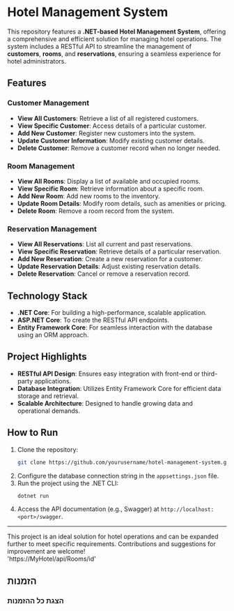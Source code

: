 # Hotel Management System  

This repository features a **.NET-based Hotel Management System**, offering a comprehensive and efficient solution for managing hotel operations. The system includes a RESTful API to streamline the management of **customers**, **rooms**, and **reservations**, ensuring a seamless experience for hotel administrators.  

## Features  

### Customer Management  
- **View All Customers**: Retrieve a list of all registered customers.  
- **View Specific Customer**: Access details of a particular customer.  
- **Add New Customer**: Register new customers into the system.  
- **Update Customer Information**: Modify existing customer details.  
- **Delete Customer**: Remove a customer record when no longer needed.  

### Room Management  
- **View All Rooms**: Display a list of available and occupied rooms.  
- **View Specific Room**: Retrieve information about a specific room.  
- **Add New Room**: Add new rooms to the inventory.  
- **Update Room Details**: Modify room details, such as amenities or pricing.  
- **Delete Room**: Remove a room record from the system.  

### Reservation Management  
- **View All Reservations**: List all current and past reservations.  
- **View Specific Reservation**: Retrieve details of a particular reservation.  
- **Add New Reservation**: Create a new reservation for a customer.  
- **Update Reservation Details**: Adjust existing reservation details.  
- **Delete Reservation**: Cancel or remove a reservation record.  

## Technology Stack  

- **.NET Core**: For building a high-performance, scalable application.  
- **ASP.NET Core**: To create the RESTful API endpoints.  
- **Entity Framework Core**: For seamless interaction with the database using an ORM approach.  

## Project Highlights  

- **RESTful API Design**: Ensures easy integration with front-end or third-party applications.  
- **Database Integration**: Utilizes Entity Framework Core for efficient data storage and retrieval.  
- **Scalable Architecture**: Designed to handle growing data and operational demands.  

## How to Run  

1. Clone the repository:  
   ```bash  
   git clone https://github.com/yourusername/hotel-management-system.git  
   ```  
2. Configure the database connection string in the `appsettings.json` file.  
3. Run the project using the .NET CLI:  
   ```bash  
   dotnet run  
   ```  
4. Access the API documentation (e.g., Swagger) at `http://localhost:<port>/swagger`.  

---  

This project is an ideal solution for hotel operations and can be expanded further to meet specific requirements. Contributions and suggestions for improvement are welcome!  
'https://MyHotel/api/Rooms/id'
## הזמנות
### הצגת כל ההזמנות
